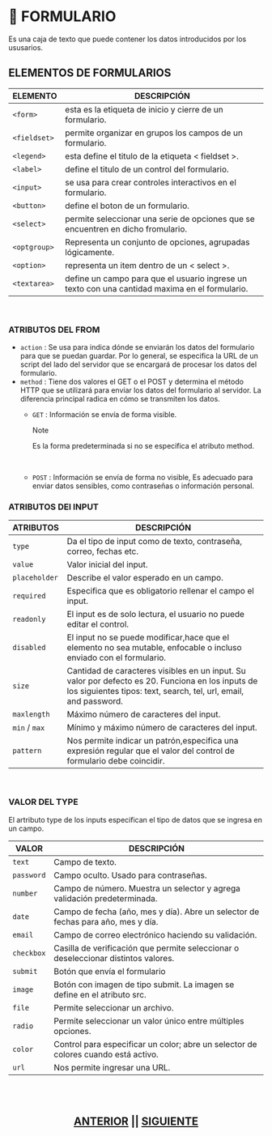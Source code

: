 # :postbox: FORMULARIO
Es una caja de texto que puede contener los datos introducidos por los ususarios.

## ELEMENTOS DE FORMULARIOS

<div align="center">
  
| ELEMENTO | DESCRIPCIÓN |
|---|---|
| `<form>` | esta es la etiqueta de inicio y cierre de un formulario. |
| `<fieldset>` | permite organizar en grupos los campos de un formulario. |
| `<legend>` | esta define el titulo de la etiqueta < fieldset >. |
| `<label>` | define el titulo de un control del formulario. |
| `<input>` | se usa para crear controles interactivos en el formulario. |
| `<button>` | define el boton de un formulario. |
| `<select>` | permite seleccionar una serie de opciones que se encuentren en dicho fromulario. |
| `<optgroup>` |	Representa un conjunto de opciones, agrupadas lógicamente. |
| `<option>` | representa un item dentro de un < select >. |
| `<textarea>` | define un campo para que el usuario ingrese un texto con una cantidad maxima en el formulario. |
  
</div>
<br>

### ATRIBUTOS DEL FROM

* `action` : Se usa para indica dónde se enviarán los datos del formulario para que se puedan guardar. Por lo general, se especifica la URL de un script del lado del servidor que se encargará de procesar los datos del formulario.
* `method` : Tiene dos valores el GET o el POST y determina el método HTTP que se utilizará para enviar los datos del formulario al servidor. La diferencia principal radica en cómo se transmiten los datos.
    * `GET` :  Información se envía de forma visible.
      > [!NOTE]
      > Es la forma predeterminada si no se especifica el atributo method.

      <br>
  
    * `POST` : Información se envía de forma no visible, Es adecuado para enviar datos sensibles, como contraseñas o información personal.

### ATRIBUTOS DEl INPUT

<div align="center">

| ATRIBUTOS |	DESCRIPCIÓN |
|---|---|
| `type`	| Da el tipo de input  como de texto, contraseña, correo, fechas etc. |
| `value`	| Valor inicial del input. |
| `placeholder` |	Describe el valor esperado en un campo. |
| `required` |	Especifica que es obligatorio rellenar el campo el input.| 
| `readonly` | El input es de solo lectura, el usuario no puede editar el control. |
| `disabled`	| El input no se puede modificar,hace que el elemento no sea mutable, enfocable o incluso enviado con el formulario. |
| `size`	| Cantidad de caracteres visibles en un input. Su valor por defecto es 20. Funciona en los inputs de los siguientes tipos: text,  search, tel, url, email, and password. |
| `maxlength` 	| Máximo número de caracteres del input. |
| `min` / `max`	| Mínimo y máximo número de caracteres del input. |
| `pattern`	| Nos permite indicar un patrón,especifica una expresión regular que el valor del control de formulario debe coincidir. |
</div>
<br>


### VALOR DEL TYPE
El artributo type de los inputs especifican el tipo de datos que se ingresa en un campo.

<div align="center">
  
| VALOR	| DESCRIPCIÓN |
|---|---|
| `text` | Campo de texto. |
| `password`	| Campo oculto. Usado para contraseñas. |
| `number`	| Campo de número. Muestra un selector y agrega validación predeterminada. |
| `date`	| Campo de fecha (año, mes y día). Abre un selector de fechas para año, mes y día. |
| `email`	| Campo de correo electrónico haciendo su validación. |
| `checkbox`	| Casilla de verificación que permite seleccionar o deseleccionar distintos valores. |
| `submit`	| Botón que envía el formulario |
| `image`	| Botón con imagen de tipo submit. La imagen se define en el atributo src. |
| `file`	| Permite seleccionar un archivo. |
| `radio`	| Permite seleccionar un valor único entre múltiples opciones. |
| `color` | Control para especificar un color; abre un selector de colores cuando está activo. |
| `url`	| Nos permite ingresar una URL. |
</div>

<br>
<br>

<div align="center">
  
  ##  [ANTERIOR](https://github.com/judali05/HTML-5/blob/main/RUTA/3%23%20CONTENIDO%20Y%20TEXTO.md)  ||  [SIGUIENTE](https://github.com/judali05/HTML-5/blob/main/RUTA/5%23%20TABLAS.md)
  
</div>
